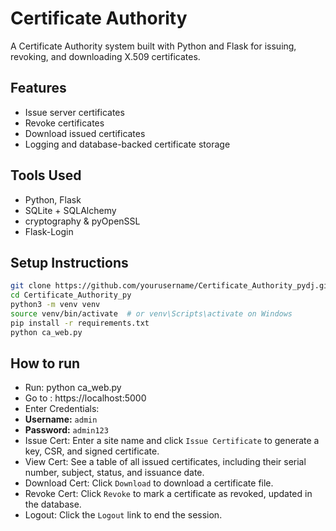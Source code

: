 # Certificate Authority 

A Certificate Authority system built with Python and Flask for issuing, revoking, and downloading X.509 certificates.

## Features

- Issue server certificates
- Revoke certificates
- Download issued certificates
- Logging and database-backed certificate storage

## Tools Used 

- Python, Flask
- SQLite + SQLAlchemy
- cryptography & pyOpenSSL
- Flask-Login

## Setup Instructions

```bash
git clone https://github.com/yourusername/Certificate_Authority_pydj.git
cd Certificate_Authority_py
python3 -m venv venv
source venv/bin/activate  # or venv\Scripts\activate on Windows
pip install -r requirements.txt
python ca_web.py
```

## How to run

- Run: python ca_web.py
- Go to : https://localhost:5000
- Enter Credentials:
- **Username:** `admin`
- **Password:** `admin123`
- Issue Cert: Enter a site name and click `Issue Certificate` to generate a key, CSR, and signed certificate.
- View Cert: See a table of all issued certificates, including their serial number, subject, status, and issuance date.
- Download Cert: Click `Download` to download a certificate file.
- Revoke Cert: Click `Revoke` to mark a certificate as revoked, updated in the database.
- Logout: Click the `Logout` link to end the session.
